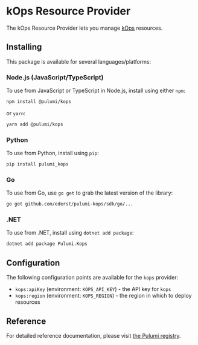 # kOps Resource Provider

The kOps Resource Provider lets you manage [kOps](https://kops.sigs.k8s.io) resources.

## Installing

This package is available for several languages/platforms:

### Node.js (JavaScript/TypeScript)

To use from JavaScript or TypeScript in Node.js, install using either `npm`:

```bash
npm install @pulumi/kops
```

or `yarn`:

```bash
yarn add @pulumi/kops
```

### Python

To use from Python, install using `pip`:

```bash
pip install pulumi_kops
```

### Go

To use from Go, use `go get` to grab the latest version of the library:

```bash
go get github.com/ederst/pulumi-kops/sdk/go/...
```

### .NET

To use from .NET, install using `dotnet add package`:

```bash
dotnet add package Pulumi.Kops
```

## Configuration

The following configuration points are available for the `kops` provider:

<!-- TODO: tbd -->
- `kops:apiKey` (environment: `KOPS_API_KEY`) - the API key for `kops`
- `kops:region` (environment: `KOPS_REGION`) - the region in which to deploy resources

## Reference

For detailed reference documentation, please visit [the Pulumi registry](https://www.pulumi.com/registry/packages/kops/api-docs/).
